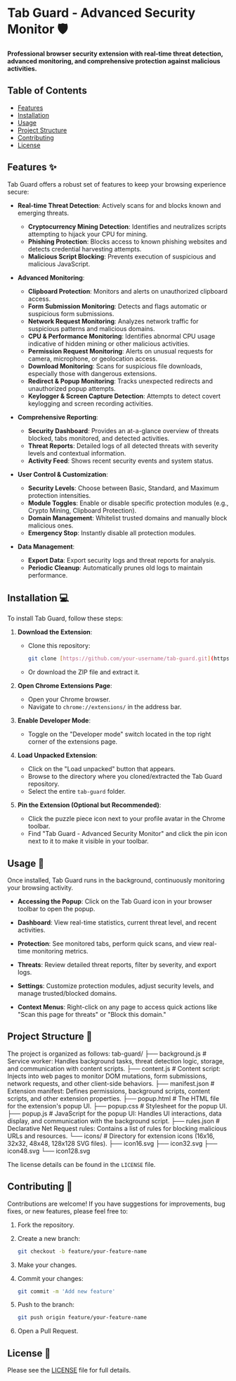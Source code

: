 # Tab Guard - Advanced Security Monitor 🛡️

**Professional browser security extension with real-time threat detection, advanced monitoring, and comprehensive protection against malicious activities.**

## Table of Contents

* [Features](#features)
* [Installation](#installation)
* [Usage](#usage)
* [Project Structure](#project-structure)
* [Contributing](#contributing)
* [License](#license)

## Features ✨

Tab Guard offers a robust set of features to keep your browsing experience secure:

* **Real-time Threat Detection**: Actively scans for and blocks known and emerging threats.
    * **Cryptocurrency Mining Detection**: Identifies and neutralizes scripts attempting to hijack your CPU for mining.
    * **Phishing Protection**: Blocks access to known phishing websites and detects credential harvesting attempts.
    * **Malicious Script Blocking**: Prevents execution of suspicious and malicious JavaScript.

* **Advanced Monitoring**:
    * **Clipboard Protection**: Monitors and alerts on unauthorized clipboard access.
    * **Form Submission Monitoring**: Detects and flags automatic or suspicious form submissions.
    * **Network Request Monitoring**: Analyzes network traffic for suspicious patterns and malicious domains.
    * **CPU & Performance Monitoring**: Identifies abnormal CPU usage indicative of hidden mining or other malicious activities.
    * **Permission Request Monitoring**: Alerts on unusual requests for camera, microphone, or geolocation access.
    * **Download Monitoring**: Scans for suspicious file downloads, especially those with dangerous extensions.
    * **Redirect & Popup Monitoring**: Tracks unexpected redirects and unauthorized popup attempts.
    * **Keylogger & Screen Capture Detection**: Attempts to detect covert keylogging and screen recording activities.

* **Comprehensive Reporting**:
    * **Security Dashboard**: Provides an at-a-glance overview of threats blocked, tabs monitored, and detected activities.
    * **Threat Reports**: Detailed logs of all detected threats with severity levels and contextual information.
    * **Activity Feed**: Shows recent security events and system status.

* **User Control & Customization**:
    * **Security Levels**: Choose between Basic, Standard, and Maximum protection intensities.
    * **Module Toggles**: Enable or disable specific protection modules (e.g., Crypto Mining, Clipboard Protection).
    * **Domain Management**: Whitelist trusted domains and manually block malicious ones.
    * **Emergency Stop**: Instantly disable all protection modules.

* **Data Management**:
    * **Export Data**: Export security logs and threat reports for analysis.
    * **Periodic Cleanup**: Automatically prunes old logs to maintain performance.

## Installation 💻

To install Tab Guard, follow these steps:

1.  **Download the Extension**:
    * Clone this repository:
        ```bash
        git clone [https://github.com/your-username/tab-guard.git](https://github.com/your-username/tab-guard.git)
        ```
    * Or download the ZIP file and extract it.

2.  **Open Chrome Extensions Page**:
    * Open your Chrome browser.
    * Navigate to `chrome://extensions/` in the address bar.

3.  **Enable Developer Mode**:
    * Toggle on the "Developer mode" switch located in the top right corner of the extensions page.

4.  **Load Unpacked Extension**:
    * Click on the "Load unpacked" button that appears.
    * Browse to the directory where you cloned/extracted the Tab Guard repository.
    * Select the entire `tab-guard` folder.

5.  **Pin the Extension (Optional but Recommended)**:
    * Click the puzzle piece icon next to your profile avatar in the Chrome toolbar.
    * Find "Tab Guard - Advanced Security Monitor" and click the pin icon next to it to make it visible in your toolbar.

## Usage 🚀

Once installed, Tab Guard runs in the background, continuously monitoring your browsing activity.

* **Accessing the Popup**: Click on the Tab Guard icon in your browser toolbar to open the popup.

* **Dashboard**: View real-time statistics, current threat level, and recent activities.

* **Protection**: See monitored tabs, perform quick scans, and view real-time monitoring metrics.

* **Threats**: Review detailed threat reports, filter by severity, and export logs.

* **Settings**: Customize protection modules, adjust security levels, and manage trusted/blocked domains.

* **Context Menus**: Right-click on any page to access quick actions like "Scan this page for threats" or "Block this domain."

## Project Structure 📁

The project is organized as follows:
tab-guard/
├── background.js         # Service worker: Handles background tasks, threat detection logic, storage, and communication with content scripts.
├── content.js            # Content script: Injects into web pages to monitor DOM mutations, form submissions, network requests, and other client-side behaviors.
├── manifest.json         # Extension manifest: Defines permissions, background scripts, content scripts, and other extension properties.
├── popup.html            # The HTML file for the extension's popup UI.
├── popup.css             # Stylesheet for the popup UI.
├── popup.js              # JavaScript for the popup UI: Handles UI interactions, data display, and communication with the background script.
├── rules.json            # Declarative Net Request rules: Contains a list of rules for blocking malicious URLs and resources.
└── icons/                # Directory for extension icons (16x16, 32x32, 48x48, 128x128 SVG files).
├── icon16.svg
├── icon32.svg
├── icon48.svg
└── icon128.svg

The license details can be found in the `LICENSE` file.

## Contributing 🤝

Contributions are welcome! If you have suggestions for improvements, bug fixes, or new features, please feel free to:

1.  Fork the repository.

2.  Create a new branch:
    ```bash
    git checkout -b feature/your-feature-name
    ```

3.  Make your changes.

4.  Commit your changes:
    ```bash
    git commit -m 'Add new feature'
    ```

5.  Push to the branch:
    ```bash
    git push origin feature/your-feature-name
    ```

6.  Open a Pull Request.

## License 📄

Please see the [LICENSE](LICENSE) file for full details.